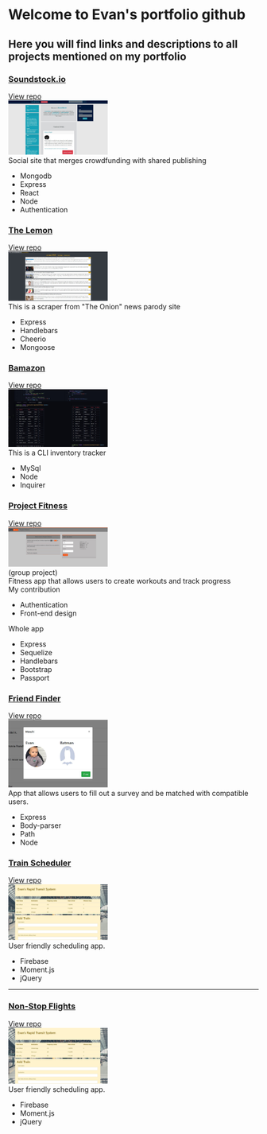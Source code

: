 # Welcome to Evan's portfolio github
## Here you will find links and descriptions to all projects mentioned on my portfolio

### [Soundstock.io](soundstock.io)
[View repo](https://github.com/EwilsonS/EvanSoundStock)
<br />
<img src="./assets/images/soundstock.JPG" width="200px">
<br />
Social site that merges crowdfunding with shared publishing
* Mongodb
* Express
* React
* Node
* Authentication

### [The Lemon](https://obscure-depths-38268.herokuapp.com/)
[View repo](https://github.com/EwilsonS/NewScraper)
<br />
<img src="./assets/images/scraper2.JPG" width="200px">
<br />
This is a scraper from "The Onion" news parody site
* Express
* Handlebars
* Cheerio
* Mongoose

### [Bamazon](https://drive.google.com/file/d/1WMO-x6bv7JJrClQ45qPYgaYJnRoshzBE/preview)
[View repo](https://github.com/EwilsonS/bamazon)
<br />
<img src="./assets/images/bamazon.JPG" width="200px">
<br />
 This is a CLI inventory tracker
* MySql
* Node
* Inquirer

### [Project Fitness](https://young-hamlet-41284.herokuapp.com/)
[View repo](https://github.com/EwilsonS/Project2)
<br />
<img src="./assets/images/fitness.JPG" width="200px">
<br />
(group project)
<br />
Fitness app that allows users to create workouts and track progress
<br />
My contribution
* Authentication
* Front-end design

Whole app
* Express
* Sequelize
* Handlebars
* Bootstrap
* Passport

### [Friend Finder](https://rocky-sands-70274.herokuapp.com)
[View repo](https://github.com/EwilsonS/friend_finder)
<br />
<img src="./assets/images/friend.JPG" width="200px">
<br />
App that allows users to fill out a survey and be matched with compatible users.
* Express
* Body-parser
* Path
* Node

### [Train Scheduler](TrainDatabase/index.html)
[View repo](https://github.com/EwilsonS/ewilsons.github.io/tree/master/TrainDatabase)
<br />
<img src="./assets/images/Train.JPG" width="200px">
<br />
User friendly scheduling app.
* Firebase
* Moment.js
* jQuery
<hr>

### [Non-Stop Flights](EvansTravels/index.html)
[View repo](https://github.com/EwilsonS/ewilsons.github.io/tree/master/TrainDatabase)
<br />
<img src="./assets/images/Train.JPG" width="200px">
<br />
User friendly scheduling app.
* Firebase
* Moment.js
* jQuery
